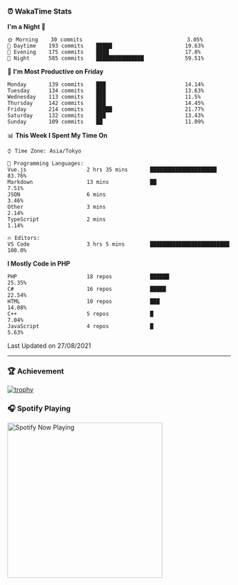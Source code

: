 ### ⏰ WakaTime Stats


<!--START_SECTION:waka-->
**I'm a Night 🦉** 

```text
🌞 Morning    30 commits                                 3.05% 
🌆 Daytime    193 commits    █████                       19.63% 
🌃 Evening    175 commits    ████                        17.8% 
🌙 Night      585 commits    ███████████████             59.51%

```
📅 **I'm Most Productive on Friday** 

```text
Monday       139 commits    ███                         14.14% 
Tuesday      134 commits    ███                         13.63% 
Wednesday    113 commits    ███                         11.5% 
Thursday     142 commits    ███                         14.45% 
Friday       214 commits    █████                       21.77% 
Saturday     132 commits    ███                         13.43% 
Sunday       109 commits    ██                          11.09%

```


📊 **This Week I Spent My Time On** 

```text
⌚︎ Time Zone: Asia/Tokyo

💬 Programming Languages: 
Vue.js                   2 hrs 35 mins       █████████████████████       83.76% 
Markdown                 13 mins             ██                          7.51% 
JSON                     6 mins                                          3.46% 
Other                    3 mins                                          2.14% 
TypeScript               2 mins                                          1.14%

🔥 Editors: 
VS Code                  3 hrs 5 mins        █████████████████████████   100.0%

```

**I Mostly Code in PHP** 

```text
PHP                      18 repos            ██████                      25.35% 
C#                       16 repos            █████                       22.54% 
HTML                     10 repos            ███                         14.08% 
C++                      5 repos             █                           7.04% 
JavaScript               4 repos             █                           5.63%

```



 Last Updated on 27/08/2021
<!--END_SECTION:waka-->

---

### 🏆 Achievement

[![trophy](https://github-profile-trophy.vercel.app/?username=Slime-hatena&theme=flat&no-bg=true&no-frame=true&column=8)](https://github.com/ryo-ma/github-profile-trophy)

### 🎧 Spotify Playing

[<img src="https://spotify-now-playing-slime-hatena.vercel.app/api/spotify-playing" alt="Spotify Now Playing" width="350" />](https://open.spotify.com/user/slime_hatena)

<!--
**Slime-hatena/Slime-hatena** is a ✨ _special_ ✨ repository because its `README.md` (this file) appears on your GitHub profile.

Here are some ideas to get you started:

- 🔭 I’m currently working on ...
- 🌱 I’m currently learning ...
- 👯 I’m looking to collaborate on ...
- 🤔 I’m looking for help with ...
- 💬 Ask me about ...
- 📫 How to reach me: ...
- 😄 Pronouns: ...
- ⚡ Fun fact: ...
-->

